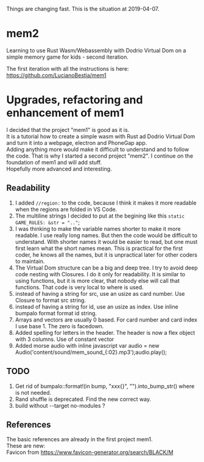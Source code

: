 Things are changing fast. This is the situation at 2019-04-07.
# mem2

Learning to use Rust Wasm/Webassembly with Dodrio Virtual Dom on a simple memory game for kids - second iteration. 
 
The first iteration with all the instructions is here:  
https://github.com/LucianoBestia/mem1  

# Upgrades, refactoring and enhancement of mem1
I decided that the project "mem1" is good as it is.   
It is a tutorial how to create a simple wasm with Rust ad Dodrio Virtual Dom and turn it into a webpage, electron and PhoneGap app.   
Adding anything more would make it difficult to understand and to follow the code. 
That is why I started a second project "mem2". I continue on the foundation of mem1 and will add stuff.  
Hopefully more advanced and interesting.

## Readability
1. I added `//region:` to the code, because I think it makes it more readable when the regions are folded in VS Code.  
2. The multiline strings I decided to put at the begining like this `static GAME_RULES: &str = ".."`;  
3. I was thinking to make the variable names shorter to make it more readable. I use really long names. But then the code would be difficult to understand. With shorter names it would be easier to read, but one must first learn what the short names mean. This is practical for the first coder, he knows all the names, but it is unpractical later for other coders to maintain.  
4. The Virtual Dom structure can be a big and deep tree. I try to avoid deep code nesting with Closures. I do it only for readability. It is similar to using functions, but it is more clear, that nobody else will call that functions. That code is very local to where is used.  
5. instead of having a string for src, use an usize as card number. Use Closure to format src string. 
6. instead of having a string for id, use an usize as index. Use inline bumpalo format format id string. 
7. Arrays and vectors are usually 0 based. For card number and card index I use base 1. The zero is facedown.  
8. Added spelling for letters in the header. The header is now a flex object with 3 columns. Use of constant vector 
9. Added morse audio with inline javascript var audio = new Audio('content/sound/mem_sound_{:02}.mp3');audio.play();  


## TODO
1. Get rid of bumpalo::format!(in bump, "xxx{}", "").into_bump_str() where is not needed.
2. Rand shuffle is deprecated. Find the new correct way.
3. build without --target no-modules ?

## References
The basic references are already in the first project mem1.  
These are new:  
Favicon from https://www.favicon-generator.org/search/BLACK/M  

